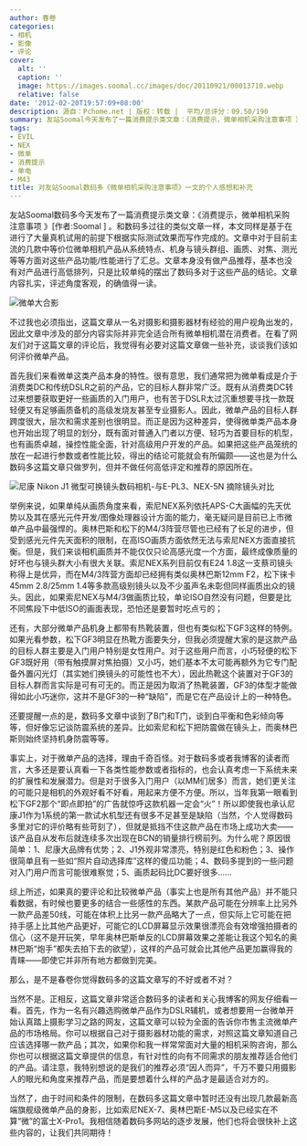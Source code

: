 ```yaml
---
author: 春卷
categories:
- 相机
- 影像
- 评论
cover:
  alt: ''
  caption: ''
  image: https://images.soomal.cc/images/doc/20110921/00013710.webp
  relative: false
date: '2012-02-20T19:57:09+08:00'
description: 源自：Pchome.net | 版权：转载 |  平均/总评分：09.50/190
summary: 友站Soomal今天发布了一篇消费提示类文章：《消费提示，微单相机采购注意事项 》。和数码多过往的类似文章一样，本文同样是基于在进行了大量真机试用的前提下根据实际测试效果而写作完成的。不过我也必须指出，这篇文章从一名对摄影和摄影器材有经验的用户视角出发的，因此……
tags:
- EVIL
- NEX
- 微单
- 消费提示
- 单电
- M43
title: 对友站Soomal数码多《微单相机采购注意事项》一文的个人感想和补充
---
```


友站Soomal数码多今天发布了一篇消费提示类文章：《消费提示，微单相机采购注意事项 》[作者:Soomal ]
 。和数码多过往的类似文章一样，本文同样是基于在进行了大量真机试用的前提下根据实际测试效果而写作完成的。文章中对于目前主流的几款中等价位微单相机产品从系统特点、机身与镜头群组、画质、对焦、测光等等方面对这些产品功能/性能进行了汇总。文章本身没有做产品推荐，基本也没有对产品进行高低排列，只是比较单纯的摆出了数码多对于这些产品的结论。文章内容扎实，评述角度客观，的确值得一读。

![微单大合影](https://images.soomal.cc/images/doc/20110921/00013710.webp)




不过我也必须指出，这篇文章从一名对摄影和摄影器材有经验的用户视角出发的，因此文章中涉及的部分内容实际并非完全适合所有微单相机潜在消费者。在看了网友们对于这篇文章的评论后，我觉得有必要对这篇文章做一些补充，谈谈我们该如何评价微单产品。

首先我们来看微单这类产品本身的特性。很有意思，我们通常把为微单看成是介于消费类DC和传统DSLR之前的产品，它的目标人群非常广泛。既有从消费类DC转过来想要获取更好一些画质的入门用户，也有苦于DSLR太过沉重想要寻找一款既轻便又有足够画质备机的高级发烧友甚至专业摄影人。因此，微单产品的目标人群跨度很大，层次和需求差别也很明显。而正是因为这种差异，使得微单类产品本身也开始出现了明显的划分，既有面对普通入门者以方便、轻巧为首要目标的机型，也有画质卓越，操控性能全面，针对高级用户开发的产品。如果把这些产品笼统的放在一起进行参数或者性能比较，得出的结论可能就会有所偏颇――这也是为什么数码多这篇文章只做罗列，但并不做任何高低评定和推荐的原因所在。

![尼康 Nikon J1 微型可换镜头数码相机-与E-PL3、NEX-5N 摘除镜头对比](https://images.soomal.cc/images/doc/20111111/00014894.webp)




举例来说，如果单纯从画质角度来看，索尼NEX系列依托APS-C大画幅的先天优势以及其在感光元件开发/图像处理器设计方面的能力，毫无疑问是目前已上市微单产品中最强悍的。奥林巴斯和松下的M4/3阵营尽管也已经有了长足的进步，但受到感光元件先天面积的限制，在高ISO画质方面依然无法与索尼NEX方面直接抗衡。但是，我们来谈相机画质并不能仅仅只论高感光度一个方面，最终成像质量的好坏也与镜头群大小有很大关联。索尼NEX系列目前仅有E24 1.8这一支蔡司镜头称得上是优异，而在M4/3阵营方面却已经拥有类似奥林巴斯12mm F2，松下徕卡45mm 2.8/25mm 1.4等多款高级别镜头以及不少虽声名未彰但同样画质出众的镜头。因此，如果索尼NEX与M4/3做画质比较，单论ISO自然没有问题，但要是比不同焦段下中低ISO的画面表现，恐怕还是要暂时吃点亏的；

还有，大部分微单产品机身上都带有热靴装置，但也有类似松下GF3这样的特例。如果光看参数，松下GF3明显在热靴方面要失分，但我必须提醒大家的是这款产品的目标人群主要是入门用户特别是女性用户。对于这些用户而言，小巧轻便的松下GF3既好用（带有触摸屏对焦拍摄）又小巧，她们基本不太可能再额外为它专门配备外置闪光灯（其实她们换镜头的可能性也不大），因此热靴这个装置对于GF3的目标人群而言实际是可有可无的。而正是因为取消了热靴装置，GF3的体型才能做得如此小巧迷你，这并不是GF3的一种“缺陷”，而是它在产品设计上的一种特色。

还要提醒一点的是，数码多文章中谈到了B门和T门，谈到白平衡和色彩倾向等等，但好像忘记谈防震系统的差异。比如索尼和松下把防震做在镜头上，而奥林巴斯则始终坚持机身防震等等。

事实上，对于微单产品的选择，理由千奇百怪。对于数码多或者我博客的读者而言，大多还是要认真看一下各类性能参数或者指标的，也会认真考虑一下系统未来的扩展性和发展潜力。但是对于很多入门用户（以MM们居多）而言，她们更关注的可能只是相机的外观好看不好看，用起来方便不方便。所以，当年我第一眼看到松下GF2那个“即点即拍”的广告就惊呼这款机器一定会“火”！所以即使我也承认尼康J1作为1系统的第一款试水机型还有很多不足甚至是缺陷（当然，个人觉得数码多里对它的评价略有些苛刻了），但就是抵挡不住这款产品在市场上成功大卖――该产品自从发布后就连续多次出现在BCN的销量排行榜前列。为什么呢？原因很简单：1、尼康大品牌有优势；2、J1外观非常漂亮，特别是红色和粉色；3、操作很简单且有一些如“照片自动选择库”这样的傻瓜功能；4、数码多提到的一些问题对入门用户而言可能很难察觉；5、画质起码比DC要好很多……

综上所述，如果真的要评论和比较微单产品（事实上也是所有其他产品）并不能只看数据，有时候也要更多的结合一些感性的东西。某款产品可能在分辨率上比另外一款产品差50线，可能在体积上比另一款产品略大了一点，但实际上它可能在把持手感上比其他产品更好，可能它的LCD屏幕显示效果很漂亮会有效增强拍摄者的信心（这不是开玩笑，早年奥林巴斯单反的LCD屏幕效果之差能让我这个知名的奥林巴斯“炮手”都失去拍下去的欲望），这样的产品可就会比其他产品更加赢得我的青睐――即使它并非所有地方都做到完美。

那么，是不是春卷你觉得数码多的这篇文章写的不好或者不对？

当然不是。正相反，这篇文章非常适合数码多的读者和关心我博客的网友仔细看一看。首先，作为一名有兴趣选购微单产品作为DSLR辅机，或者想要用一台微单开始认真踏上摄影学习之路的网友，这篇文章可以较为全面的告诉你市售主流微单产品的市场格局。你可以根据自己对于摄影器材功能的需求，对照这篇文章知道自己应该选择哪一款产品；其次，如果你和我一样常常面对大量的相机采购咨询，那么你也可以根据这篇文章提供的信息，有针对性的向有不同需求的朋友推荐适合他们的产品。请注意，我特别想说的是我们的推荐必须“因人而异”，千万不要只用摄影人的眼光和角度来推荐产品，而是要想着什么样的产品才是最适合对方的。

当然了，由于时间和条件的限制，在数码多这篇文章中暂时还没有出现几款最新高端旗舰级微单产品的身影，比如索尼NEX-7、奥林巴斯E-M5以及已经实在不算“微”的富士X-Pro1。我相信随着数码多网站的逐步发展，他们也将会很快补上这些内容的，让我们共同期待！
